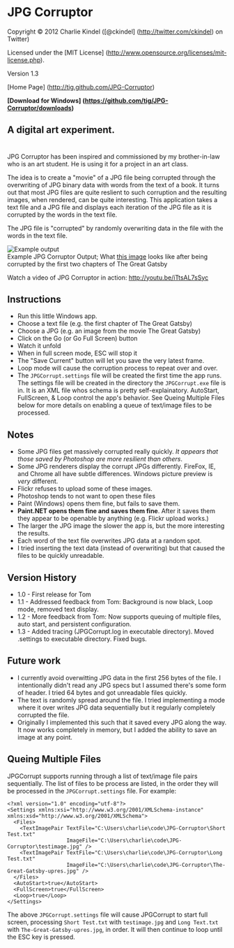 # JPG Corruptor

Copyright © 2012 Charlie Kindel ([@ckindel] (http://twitter.com/ckindel) on Twitter)

Licensed under the [MIT License] (http://www.opensource.org/licenses/mit-license.php).

Version 1.3

[Home Page] (http://tig.github.com/JPG-Corruptor)

**[Download for Windows] (https://github.com/tig/JPG-Corruptor/downloads)**

A digital art experiment.
---------------------
#
JPG Corruptor has been inspired and commissioned by my brother-in-law who is an art student. He
is using it for a project in an art class.

The idea is to create a "movie" of a JPG file being corrupted through the overwriting of JPG binary data with words from the text of a book. It turns out that most JPG files are quite reslient to such corruption and the resulting images, when rendered, can be quite interesting. This application takes a text file and a JPG file and displays each iteration of the JPG file as it is corrupted by the words in the text file.

The JPG file is "corrupted" by randomly overwriting data in the file with the words in the text file. 

![Example output](http://farm8.staticflickr.com/7149/6834346187_446618ec76.jpg "Example JPG Corruptor Output; First two chapters of The Great Gatsby")  
Example JPG Corruptor Output; What [this image](http://www.filmcritic.com/assets_c/2010/02/The-Great-Gatsby-thumb-560xauto-25948.gif) looks like after being corrupted by the first two chapters of The Great Gatsby

Watch a video of JPG Corruptor in action: http://youtu.be/iTtsAL7sSyc

## Instructions
* Run this little Windows app.
* Choose a text file (e.g. the first chapter of The Great Gatsby)
* Choose a JPG (e.g. an image from the movie The Great Gatsby)
* Click on the Go (or Go Full Screen) button
* Watch it unfold
* When in full screen mode, ESC will stop it
* The "Save Current" button will let you save the very latest frame.
* Loop mode will cause the corruption process to repeat over and over.
* The `JPGCorrupt.settings` file will be created the first time the app runs. The settings file will be created in the directory the `JPGCorrupt.exe` file is in. It is an XML file whos schema is pretty
self-explainatory. AutoStart, FullScreen, & Loop control the app's behavior.  See Queing Multiple Files below for more details
on enabling a queue of text/image files to be processed.

## Notes
* Some JPG files get massively corrupted really quickly. *It appears that those saved by Photoshop are more resilient than others*.
* Some JPG renderers display the corrupt JPGs differently. FireFox, IE, and Chrome all have subtle differences. Windows picture preview is *very* different. 
* Flickr refuses to upload some of these images.
* Photoshop tends to not want to open these files
* Paint (Windows) opens them fine, but fails to save them.
* **Paint.NET opens them fine and saves them fine**. After it saves them they appear to be openable by anything (e.g. Flickr upload works.)
* The larger the JPG image the slower the app is, but the more interesting the results.
* Each word of the text file overwrites JPG data at a random spot. 
* I tried inserting the text data (instead of overwriting) but that caused the files to be quickly unreadable.

## Version History
* 1.0 - First release for Tom
* 1.1 - Addressed feedback from Tom: Background is now black, Loop mode, removed text display.
* 1.2 - More feedback from Tom: Now supports queuing of multiple files, auto start, and persistent configuration.
* 1.3 - Added tracing (JPGCorrupt.log in executable directory). Moved .settings to executable directory. Fixed bugs.

## Future work
* I currently avoid overwitting JPG data in the first 256 bytes of the file. I intentionally didn't read any JPG specs but I assumed there's some form of header. I tried 64 bytes and got unreadable files quickly.
* The text is randomly spread around the file.  I tried implementing a mode where it over writes JPG data sequentially but it regularly completely corrupted the file.
* Originally I implemented this such that it saved every JPG along the way. It now works completely in memory, but I added the ability to save an image at any point.

## Queing Multiple Files
JPGCorrupt supports running through a list of text/image file pairs sequentially. The list of files to be process are listed, in the
order they will be processed in the `JPGCorrupt.settings` file. For example:

    <?xml version="1.0" encoding="utf-8"?>
    <Settings xmlns:xsi="http://www.w3.org/2001/XMLSchema-instance" xmlns:xsd="http://www.w3.org/2001/XMLSchema">
      <Files>
        <TextImagePair TextFile="C:\Users\charlie\code\JPG-Corruptor\Short Test.txt" 
                       ImageFile="C:\Users\charlie\code\JPG-Corruptor\testimage.jpg" />
        <TextImagePair TextFile="C:\Users\charlie\code\JPG-Corruptor\Long Test.txt" 
                       ImageFile="C:\Users\charlie\code\JPG-Corruptor\The-Great-Gatsby-upres.jpg" />
      </Files>
      <AutoStart>true</AutoStart>
      <FullScreen>true</FullScreen>
      <Loop>true</Loop>
    </Settings>

The above `JPGCorrupt.settings` file will cause JPGCorrupt to start full screen, processing `Short Test.txt` with `testimage.jpg` and `Long Text.txt` with `The-Great-Gatsby-upres.jpg`, in order. It will then continue to loop until the ESC key is pressed.
